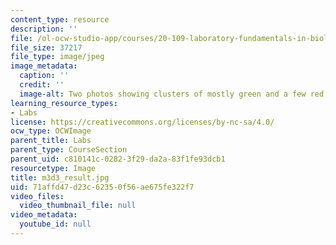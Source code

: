 ```yaml
---
content_type: resource
description: ''
file: /ol-ocw-studio-app/courses/20-109-laboratory-fundamentals-in-biological-engineering-spring-2010/71affd47d23c62350f56ae675fe322f7_m3d3_result.jpg
file_size: 37217
file_type: image/jpeg
image_metadata:
  caption: ''
  credit: ''
  image-alt: Two photos showing clusters of mostly green and a few red dots.
learning_resource_types:
- Labs
license: https://creativecommons.org/licenses/by-nc-sa/4.0/
ocw_type: OCWImage
parent_title: Labs
parent_type: CourseSection
parent_uid: c810141c-0282-3f29-da2a-83f1fe93dcb1
resourcetype: Image
title: m3d3_result.jpg
uid: 71affd47-d23c-6235-0f56-ae675fe322f7
video_files:
  video_thumbnail_file: null
video_metadata:
  youtube_id: null
---
```

